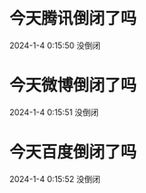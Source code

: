 # 今天腾讯倒闭了吗

2024-1-4 0:15:50 没倒闭

# 今天微博倒闭了吗

2024-1-4 0:15:51 没倒闭

# 今天百度倒闭了吗

2024-1-4 0:15:52 没倒闭

